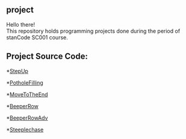 ##  project
Hello there!\
This repository holds programming projects done during the period of stanCode SC001 course. 

## Project Source Code:
*[StepUp](https://github.com/hahasilly/project/blob/main/StepUp.py)

*[PotholeFilling](https://github.com/hahasilly/project/blob/main/PotholeFilling.py)

*[MoveToTheEnd](https://github.com/hahasilly/project/blob/main/MoveToTheEnd.py)

*[BeeperRow](https://github.com/hahasilly/project/blob/main/BeeperRow.py)

*[BeeperRowAdv](https://github.com/hahasilly/project/blob/main/BeeperRowAdv.py)

*[Steeplechase](https://github.com/hahasilly/project/blob/main/Steeplechase.py)
